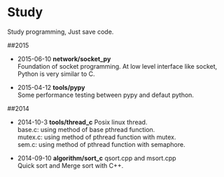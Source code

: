 # Study
Study programming, Just save code.


##2015
* 2015-06-10 **network/socket_py**  
Foundation of socket programming. At low level interface like socket, Python is very similar to C.

* 2015-04-12 **tools/pypy**  
Some performance testing between pypy and defaut python.

##2014
* 2014-10-3 **tools/thread_c**
Posix linux thread.  
base.c: using method of base pthread function.  
mutex.c: using method of pthread function with mutex.  
sem.c: using method of pthread function with semaphore.  

* 2014-09-10 **algorithm/sort_c**
qsort.cpp and msort.cpp  
Quick sort and Merge sort with C++.  


